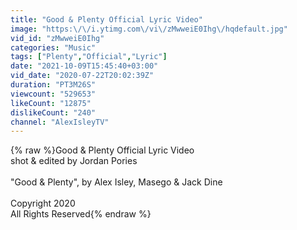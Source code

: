 ```yaml
---
title: "Good & Plenty Official Lyric Video"
image: "https:\/\/i.ytimg.com\/vi\/zMwweiE0Ihg\/hqdefault.jpg"
vid_id: "zMwweiE0Ihg"
categories: "Music"
tags: ["Plenty","Official","Lyric"]
date: "2021-10-09T15:45:40+03:00"
vid_date: "2020-07-22T20:02:39Z"
duration: "PT3M26S"
viewcount: "529653"
likeCount: "12875"
dislikeCount: "240"
channel: "AlexIsleyTV"
---
```

{% raw %}Good &amp; Plenty Official Lyric Video<br />shot &amp; edited by Jordan Pories <br /><br />&quot;Good &amp; Plenty&quot;, by Alex Isley, Masego &amp; Jack Dine<br /><br />Copyright 2020<br />All Rights Reserved{% endraw %}
